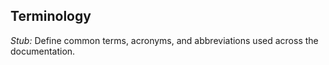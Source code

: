 ## Terminology

*Stub:* Define common terms, acronyms, and abbreviations used across the documentation.
